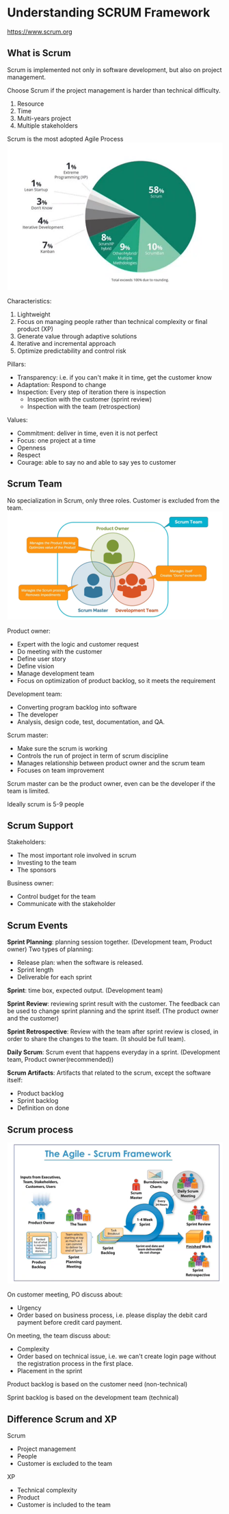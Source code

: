 # Understanding SCRUM Framework
https://www.scrum.org

## What is Scrum
Scrum is implemented not only in software development, but also on project management.

Choose Scrum if the project management is harder than technical difficulty. 
1. Resource
2. Time
3. Multi-years project
4. Multiple stakeholders

Scrum is the most adopted Agile Process
![](attachments/Pasted%20image%2020211027175922.png)

Characteristics:
1. Lightweight
2. Focus on managing people rather than technical complexity or final product (XP)
3. Generate value through adaptive solutions
4. Iterative and incremental approach
5. Optimize predictability and control risk

Pillars:
- Transparency: i.e. if you can't make it in time, get the customer know
- Adaptation: Respond to change
- Inspection: Every step of iteration there is inspection
	- Inspection with the customer (sprint review)
	- Inspection with the team (retrospection)

Values:
- Commitment: deliver in time, even it is not perfect
- Focus: one project at a time
- Openness
- Respect
- Courage: able to say no and able to say yes to customer

## Scrum Team
No specialization in Scrum, only three roles. Customer is excluded from the team.
![](attachments/Pasted%20image%2020211027201058.png)

Product owner:
- Expert with the logic and customer request
- Do meeting with the customer
- Define user story
- Define vision
- Manage development team
- Focus on optimization of product backlog, so it meets the requirement

Development team:
- Converting program backlog into software
- The developer
- Analysis, design code, test, documentation, and QA.

Scrum master:
- Make sure the scrum is working
- Controls the run of project in term of scrum discipline
- Manages relationship between product owner and the scrum team
- Focuses on team improvement

Scrum master can be the product owner, even can be the developer if the team is limited.

Ideally scrum is 5-9 people

## Scrum Support
Stakeholders:
- The most important role involved in scrum
- Investing to the team
- The sponsors

Business owner:
- Control budget for the team
- Communicate with the stakeholder

## Scrum Events
**Sprint Planning**: planning session together. (Development team, Product owner)
Two types of planning:
- Release plan: when the software is released.
- Sprint length
- Deliverable for each sprint

**Sprint**: time box, expected output. (Development team)

**Sprint Review**: reviewing sprint result with the customer. The feedback can be used to change sprint planning and the sprint itself. (The product owner and the customer)

**Sprint Retrospective**: Review with the team after sprint review is closed, in order to share the changes to the team. (It should be full team).

**Daily Scrum**: Scrum event that happens everyday in a sprint. (Development team, Product owner(recommended))

**Scrum Artifacts**: Artifacts that related to the scrum, except the software itself:
- Product backlog
- Sprint backlog
- Definition on done

## Scrum process
![](attachments/Pasted%20image%2020211027203907.png)

On customer meeting, PO discuss about:
- Urgency
- Order based on business process, i.e. please display the debit card payment before credit card payment.

On meeting, the team discuss about:
- Complexity
- Order based on technical issue, i.e. we can't create login page without the registration process in the first place.
- Placement in the sprint

Product backlog is based on the customer need (non-technical)

Sprint backlog is based on the development team (technical)

## Difference Scrum and XP
Scrum
- Project management
- People
- Customer is excluded to the team

XP
- Technical complexity
- Product
- Customer is included to the team



